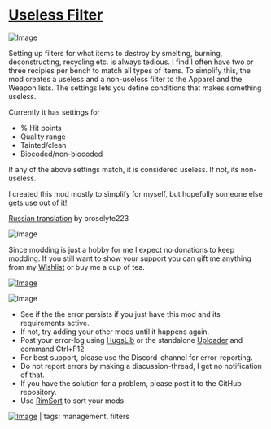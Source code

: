 # [Useless Filter](https://steamcommunity.com/sharedfiles/filedetails/?id=2780076290)

![Image](https://i.imgur.com/iCj5o7O.png)

Setting up filters for what items to destroy by smelting, burning, deconstructing, recycling etc. is always tedious.
I find I often have two or three recipies per bench to match all types of items.
To simplify this, the mod creates a useless and a non-useless filter to the Apparel and the Weapon lists.
The settings lets you define conditions that makes something useless.

Currently it has settings for 


-  % Hit points
-  Quality range
-  Tainted/clean
-  Biocoded/non-biocoded



If any of the above settings match, it is considered useless. 
If not, its non-useless.

I created this mod mostly to simplify for myself, but hopefully someone else gets use out of it!

[Russian translation](https://steamcommunity.com/sharedfiles/filedetails/?id=2810866437) by proselyte223 

![Image](https://i.imgur.com/Ds0rBAD.png)

Since modding is just a hobby for me I expect no donations to keep modding. If you still want to show your support you can gift me anything from my [Wishlist](https://store.steampowered.com/wishlist/id/Mlie) or buy me a cup of tea.

[![Image](https://i.imgur.com/VWG0yff.png)](https://ko-fi.com/G2G55DDYD)

![Image](https://i.imgur.com/5xwDG6H.png)



-  See if the the error persists if you just have this mod and its requirements active.
-  If not, try adding your other mods until it happens again.
-  Post your error-log using [HugsLib](https://steamcommunity.com/workshop/filedetails/?id=818773962) or the standalone [Uploader](https://steamcommunity.com/sharedfiles/filedetails/?id=2873415404) and command Ctrl+F12
-  For best support, please use the Discord-channel for error-reporting.
-  Do not report errors by making a discussion-thread, I get no notification of that.
-  If you have the solution for a problem, please post it to the GitHub repository.
-  Use [RimSort](https://github.com/RimSort/RimSort/releases/latest) to sort your mods

 

[![Image](https://img.shields.io/github/v/release/emipa606/UselessFilter?label=latest%20version&style=plastic&labelColor=0070cd&color=white)](https://steamcommunity.com/sharedfiles/filedetails/changelog/2780076290) | tags:  management,  filters
